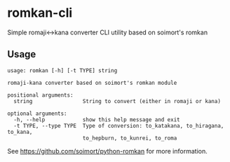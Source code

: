 # romkan-cli
Simple romaji&lt;->kana converter CLI utility based on soimort's romkan

## Usage

```
usage: romkan [-h] [-t TYPE] string

romaji-kana converter based on soimort's romkan module

positional arguments:
  string                String to convert (either in romaji or kana)

optional arguments:
  -h, --help            show this help message and exit
  -t TYPE, --type TYPE  Type of conversion: to_katakana, to_hiragana, to_kana,
                        to_hepburn, to_kunrei, to_roma
```

See https://github.com/soimort/python-romkan for more information.
